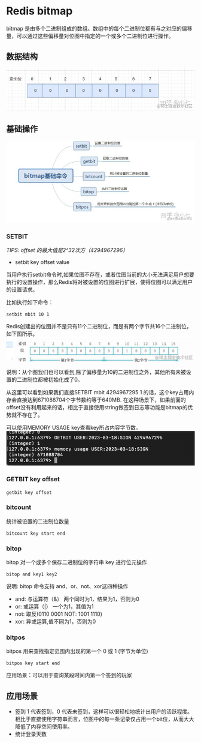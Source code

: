 # Redis bitmap
bitmap 是由多个二进制组成的数组。数组中的每个二进制位都有与之对应的偏移量，可以通过这些偏移量对位图中指定的一个或多个二进制位进行操作。

## 数据结构
![](_docs/390a3e1e4977c19b91fa61ec2d5587b3.jpeg)


## 基础操作
![](_docs/6afaaa09a80d05ab1cfc91a2b5cd3219.jpeg)


### SETBIT
*TIPS: offset 的最大值是2^32次方（4294967296）*
- setbit key offset value 

当用户执行setbit命令时,如果位图不存在，或者位图当前的大小无法满足用户想要执行的设置操作，那么Redis将对被设置的位图进行扩展，使得位图可以满足用户的设置请求。

比如执行如下命令：
```redis
setbit mbit 10 1
```

Redis创建出的位图并不是只有11个二进制位，而是有两个字节共16个二进制位，如下图所示。
![](_docs/dd53749ac1aace7c5ad4d49474344842.png)

说明：从个图我们也可以看到,除了偏移量为10的二进制位之外，其他所有未被设置的二进制位都被初始化成了0。

从这里可以看到如果我们直接SETBIT mbit 4294967295 1 的话，这个key占用内存会直接达到671088704个字节数约等于640MB.
在这种场景下，如果前面的offset没有利用起来的话，相比于直接使用string做签到日志等功能是bitmap的优势就不存在了。

可以使用MEMORY USAGE key查看key所占内容字节数。
![](_docs/WX20230317-144347@2x.png)


### GETBIT key offset
```redis
getbit key offset
```

### bitcount
统计被设置的二进制位数量
```redis
bitcount key start end
```

### bitop
bitop 对一个或多个保存二进制位的字符串 key 进行位元操作

```redis
bitop and key1 key2
```

说明: bitop 命令支持 and、or、not、xor这四种操作

- and: 与运算符（&） 两个同时为1，结果为1，否则为0
- or: 或运算（|） 一个为1，其值为1
- not: 取反(0110 0001 NOT: 1001 1110)
- xor: 异或运算,值不同为1，否则为0

### bitpos
bitpos 用来查找指定范围内出现的第一个 0 或 1 (字节为单位)
```redis
bitpos key start end
```
应用场景：可以用于查询某段时间内第一个签到的玩家

## 应用场景
- 签到 1 代表签到，0 代表未签到，这样可以很轻松地统计出用户的活跃程度。相比于直接使用字符串而言，位图中的每一条记录仅占用一个bit位，从而大大降低了内存空间使用率。
- 统计登录天数 
